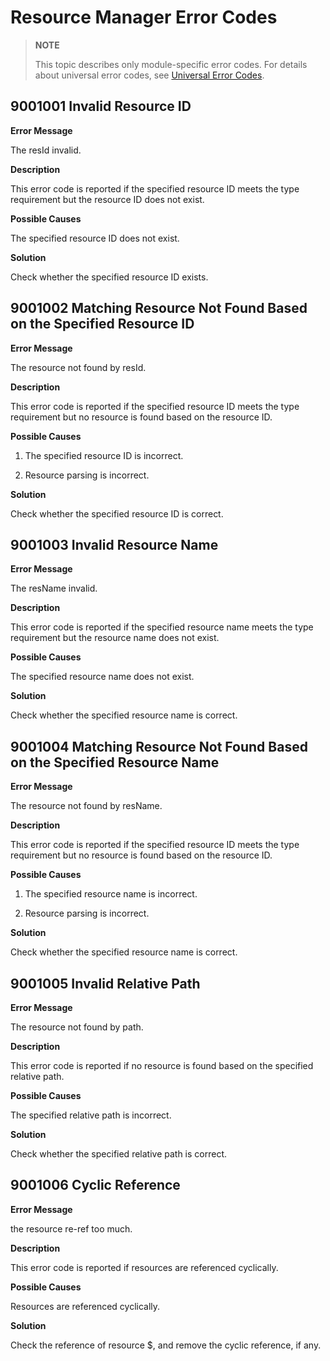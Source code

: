 # Resource Manager Error Codes

> **NOTE**
>
> This topic describes only module-specific error codes. For details about universal error codes, see [Universal Error Codes](errorcode-universal.md).

## 9001001 Invalid Resource ID

**Error Message**

The resId invalid.

**Description**

This error code is reported if the specified resource ID meets the type requirement but the resource ID does not exist.

**Possible Causes**

The specified resource ID does not exist.

**Solution**

Check whether the specified resource ID exists.

## 9001002 Matching Resource Not Found Based on the Specified Resource ID

**Error Message**

The resource not found by resId.

**Description**

This error code is reported if the specified resource ID meets the type requirement but no resource is found based on the resource ID.

**Possible Causes**

1. The specified resource ID is incorrect.

2. Resource parsing is incorrect.

**Solution**

Check whether the specified resource ID is correct.

## 9001003 Invalid Resource Name

**Error Message**

The resName invalid.

**Description**

This error code is reported if the specified resource name meets the type requirement but the resource name does not exist.

**Possible Causes**

The specified resource name does not exist.

**Solution**

Check whether the specified resource name is correct.

## 9001004 Matching Resource Not Found Based on the Specified Resource Name

**Error Message**

The resource not found by resName.

**Description**

This error code is reported if the specified resource ID meets the type requirement but no resource is found based on the resource ID.

**Possible Causes**

1. The specified resource name is incorrect.

2. Resource parsing is incorrect.

**Solution**

Check whether the specified resource name is correct.

## 9001005 Invalid Relative Path

**Error Message**

The resource not found by path.

**Description**

This error code is reported if no resource is found based on the specified relative path.

**Possible Causes**

The specified relative path is incorrect.

**Solution**

Check whether the specified relative path is correct.

## 9001006 Cyclic Reference

**Error Message**

the resource re-ref too much.

**Description**

This error code is reported if resources are referenced cyclically.

**Possible Causes**

Resources are referenced cyclically.

**Solution**

Check the reference of resource $, and remove the cyclic reference, if any.
